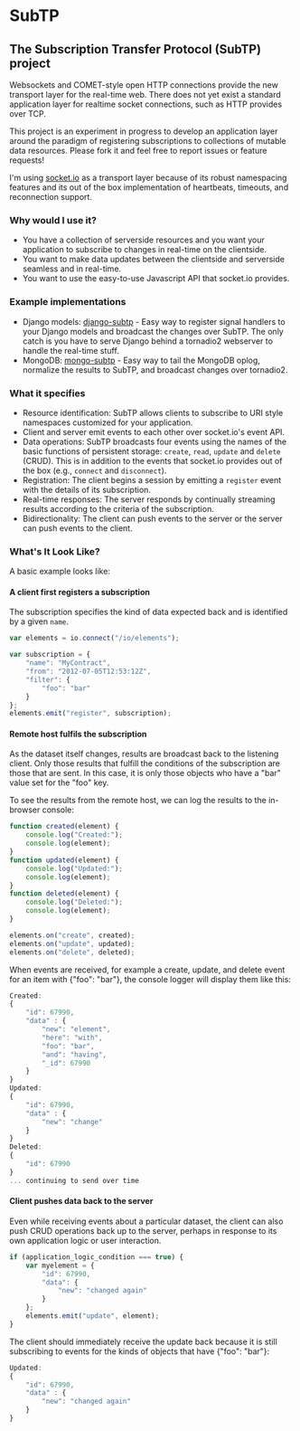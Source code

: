 # SubTP

## The Subscription Transfer Protocol (SubTP) project
Websockets and COMET-style open HTTP connections provide the new transport layer for the real-time web. There does not yet exist a standard application layer for realtime socket connections, such as HTTP provides over TCP.

This project is an experiment in progress to develop an application layer around the paradigm of registering subscriptions to collections of mutable data resources. Please fork it and feel free to report issues or feature requests!

I'm using [socket.io](http://socket.io) as a transport layer because of its robust namespacing features and its out of the box implementation of heartbeats, timeouts, and reconnection support.

### Why would I use it?
* You have a collection of serverside resources and you want your application to subscribe to changes in real-time on the clientside.
* You want to make data updates between the clientside and serverside seamless and in real-time.
* You want to use the easy-to-use Javascript API that socket.io provides.

### Example implementations
* Django models: [django-subtp](http://github.com/adamsc64/django-subtp) - Easy way to register signal handlers to your Django models and broadcast the changes over SubTP. The only catch is you have to serve Django behind a tornadio2 webserver to handle the real-time stuff.
* MongoDB: [mongo-subtp](http://github.com/adamsc64/mongo-subtp) - Easy way to tail the MongoDB oplog, normalize the results to SubTP, and broadcast changes over tornadio2.

### What it specifies
* Resource identification: SubTP allows clients to subscribe to URI style namespaces customized for your application.
* Client and server emit events to each other over socket.io's event API.
* Data operations: SubTP broadcasts four events using the names of the basic functions of persistent storage: `create`, `read`, `update` and `delete` (CRUD). This is in addition to the events that socket.io provides out of the box (e.g., `connect` and `disconnect`).
* Registration: The client begins a session by emitting a `register` event with the details of its subscription.
* Real-time responses: The server responds by continually streaming results according to the criteria of the subscription.
* Bidirectionality: The client can push events to the server or the server can push events to the client.

### What's It Look Like?
A basic example looks like:

#### A client first registers a subscription
The subscription specifies the kind of data expected back and is identified by a given `name`.
```js
var elements = io.connect("/io/elements");

var subscription = {
    "name": "MyContract",
    "from": "2012-07-05T12:53:12Z",
    "filter": {
        "foo": "bar"
    }
};
elements.emit("register", subscription);
```

#### Remote host fulfils the subscription
As the dataset itself changes, results are broadcast back to the listening client. Only those results that fulfill the conditions of the subscription are those that are sent. In this case, it is only those objects who have a "bar" value set for the "foo" key.

To see the results from the remote host, we can log the results to the in-browser console:
```js
function created(element) {
    console.log("Created:");
    console.log(element);
}
function updated(element) {
    console.log("Updated:");
    console.log(element);
}
function deleted(element) {
    console.log("Deleted:");
    console.log(element);
}

elements.on("create", created);
elements.on("update", updated);
elements.on("delete", deleted);
```

When events are received, for example a create, update, and delete event for an item with {"foo": "bar"}, the console logger will display them like this:
```js
Created:
{
    "id": 67990,
    "data" : {
        "new": "element",
        "here": "with",
        "foo": "bar",
        "and": "having",
        "_id": 67990
    }
}
Updated:
{
    "id": 67990,
    "data" : {
        "new": "change"
    }
}
Deleted:
{
    "id": 67990
}
... continuing to send over time
```

#### Client pushes data back to the server
Even while receiving events about a particular dataset, the client can also push CRUD operations back up to the server, perhaps in response to its own application logic or user interaction.

```js
if (application_logic_condition === true) {
    var myelement = {
        "id": 67990,
        "data": {
            "new": "changed again"
        }
    };
    elements.emit("update", element);
}
```

The client should immediately receive the update back because it is still subscribing to events for the kinds of objects that have {"foo": "bar"}:

```js
Updated:
{
    "id": 67990,
    "data" : {
        "new": "changed again"
    }
}
```

